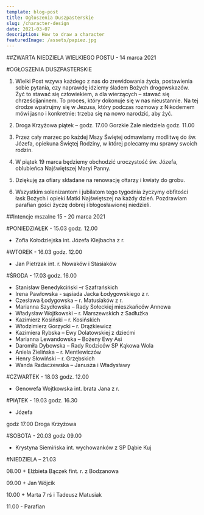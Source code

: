 ```yaml
---
template: blog-post
title: Ogłoszenia Duszpasterskie
slug: /character-design
date: 2021-03-07
description: How to draw a character
featuredImage: /assets/papiez.jpg
---
```

##ZWARTA NIEDZIELA WIELKIEGO POSTU  - 14 marca 2021                         

#OGŁOSZENIA DUSZPASTERSKIE

1. Wielki Post wzywa każdego z nas do zrewidowania życia, postawienia sobie pytania, czy naprawdę idziemy śladem Bożych drogowskazów. Żyć to stawać się człowiekiem, a dla wierzących – stawać się chrześcijaninem. To proces, który dokonuje się w nas nieustannie. Na tej drodze wpatrujmy się w Jezusa, który podczas rozmowy z Nikodemem mówi jasno i konkretnie: trzeba się na nowo narodzić, aby żyć.

2. Droga Krzyżowa piątek – godz. 17.00 Gorzkie Żale niedziela godz. 11.00

3. Przez cały marzec po każdej Mszy Świętej odmawiamy modlitwę do św. Józefa, opiekuna Świętej Rodziny, w której polecamy mu sprawy swoich rodzin.

4. W piątek 19 marca będziemy obchodzić uroczystość św. Józefa, oblubieńca Najświętszej Maryi Panny.

5. Dziękuję za ofiary składane na renowację ołtarzy i kwiaty do grobu.

6. Wszystkim solenizantom i jubilatom tego tygodnia życzymy obfitości łask Bożych i opieki Matki Najświętszej na każdy dzień. Pozdrawiam parafian gości życzę dobrej i błogosławionej niedzieli.


##Intencje mszalne 15 - 20 marca 2021

#PONIEDZIAŁEK  - 15.03  godz. 12.00	                                                                                           

+  Zofia Kołodziejska int. Józefa Klejbacha z r.

#WTOREK  - 16.03  godz. 12.00 

+ Jan Pietrzak int. r. Nowaków i Stasiaków

#ŚRODA  - 17.03 godz. 16.00

+ Stanisław  Benedykciński –r Szafrańskich
+ Irena Pawłowska -  sąsiada Jacka Łodygowskiego z r.
+ Czesława Łodygowska – r. Matusiaków z r. 
+ Marianna Szydłowska – Rady Sołeckiej mieszkańców Annowa 
+ Władysław Wojtkowski – r. Marszewskich z Sadłużka
+ Kazimierz Kosiński – r. Kosińskich
+ Włodzimierz Gorzycki – r. Drążkiewicz
+ Kazimiera Rybska – Ewy Dolatowskiej z dziećmi 
+ Marianna Lewandowska – Bożeny Ewy Asi
+ Daromiła Dybowska – Rady Rodziców SP Kąkowa Wola
+ Aniela Zielińska – r. Mentlewiczów 
+ Henry Słowiński – r. Grzębskich 
+ Wanda Radaczewska – Janusza i Władysławy

#CZWARTEK - 18.03 godz. 12.00
+ Genowefa Wojtkowska int. brata Jana z r.

#PIĄTEK  - 19.03 godz. 16.30 
+ Józefa 

godz 17.00 Droga Krzyżowa

#SOBOTA  - 20.03 godz 09.00
+ Krystyna Siemińska int. wychowanków z SP Dąbie Kuj

#NIEDZIELA – 21.03 

08.00 +  Elżbieta Bączek fint. r. z Bodzanowa

09.00 + Jan Wójcik

10.00 + Marta 7 rś i Tadeusz Matusiak

 11.00 - Parafian  